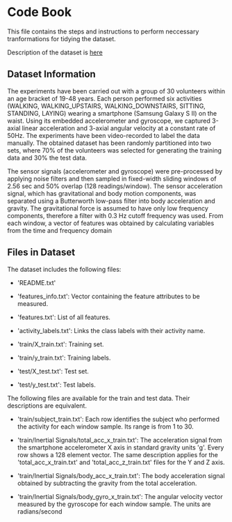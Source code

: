 # Code Book
This file contains the steps and instructions to perform neccessary tranformations for tidying the dataset.

Description of the dataset is [here](http://archive.ics.uci.edu/ml/datasets/Human+Activity+Recognition+Using+Smartphones)
## Dataset Information
The experiments have been carried out with a group of 30 volunteers within an age bracket of 19-48 years. 
Each person performed six activities (WALKING, WALKING_UPSTAIRS, WALKING_DOWNSTAIRS, SITTING, STANDING, LAYING) 
wearing a smartphone (Samsung Galaxy S II) on the waist. Using its embedded accelerometer and gyroscope, we captured 
3-axial linear acceleration and 3-axial angular velocity at a constant rate of 50Hz. The experiments have been 
video-recorded to label the data manually. The obtained dataset has been randomly partitioned into two sets, where 
70% of the volunteers was selected for generating the training data and 30% the test data.

The sensor signals (accelerometer and gyroscope) were pre-processed by applying noise filters and then sampled in 
fixed-width sliding windows of 2.56 sec and 50% overlap (128 readings/window). The sensor acceleration signal, which 
has gravitational and body motion components, was separated using a Butterworth low-pass filter into body acceleration
and gravity. The gravitational force is assumed to have only low frequency components, therefore a filter with 0.3 Hz 
cutoff frequency was used. From each window, a vector of features was obtained by calculating variables from the time 
and frequency domain

## Files in Dataset
The dataset includes the following files:

  * 'README.txt'

  * 'features_info.txt': Vector containing the feature attributes to be measured.

  * 'features.txt': List of all features.

  * 'activity_labels.txt': Links the class labels with their activity name.

  * 'train/X_train.txt': Training set.

  * 'train/y_train.txt': Training labels.

  * 'test/X_test.txt': Test set.

  * 'test/y_test.txt': Test labels.

The following files are available for the train and test data. Their descriptions are equivalent.

  * 'train/subject_train.txt': Each row identifies the subject who performed the activity for each window sample. Its range is from 1 to 30.

  * 'train/Inertial Signals/total_acc_x_train.txt': The acceleration signal from the smartphone accelerometer X axis in standard gravity units 'g'. Every row shows a 128 element vector. The same description applies for the 'total_acc_x_train.txt' and 'total_acc_z_train.txt' files for the Y and Z axis.

  * 'train/Inertial Signals/body_acc_x_train.txt': The body acceleration signal obtained by subtracting the gravity from the total acceleration.

  * 'train/Inertial Signals/body_gyro_x_train.txt': The angular velocity vector measured by the gyroscope for each window sample. The units are radians/second
